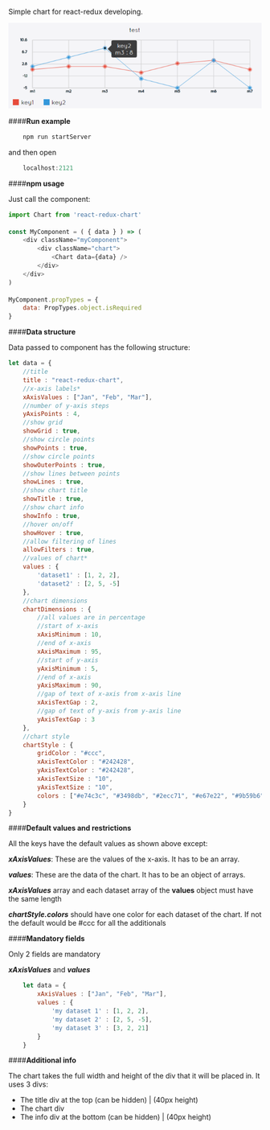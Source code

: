 Simple chart for react-redux developing.

![alt text](https://github.com/chrisChatzi/react-redux-chart/blob/master/example.png "Example of chart")

####**Run example**

```javascript
	npm run startServer
```

and then open
```javascript
	localhost:2121
```

####**npm usage**

Just call the component:

```javascript
import Chart from 'react-redux-chart'

const MyComponent = ( { data } ) => (
	<div className="myComponent">
		<div className="chart">
			<Chart data={data} />
		</div>
	</div>
)

MyComponent.propTypes = {
	data: PropTypes.object.isRequired
}
```

####**Data structure**

Data passed to component has the following structure:

```javascript
let data = {
	//title
	title : "react-redux-chart",
	//x-axis labels*
	xAxisValues : ["Jan", "Feb", "Mar"],
	//number of y-axis steps
	yAxisPoints : 4,
	//show grid		
	showGrid : true,
	//show circle points
	showPoints : true,
	//show circle points
	showOuterPoints : true,
	//show lines between points
	showLines : true,
	//show chart title
	showTitle : true,
	//show chart info
	showInfo : true,
	//hover on/off
	showHover : true,
	//allow filtering of lines
	allowFilters : true,
	//values of chart*
	values : {
		'dataset1' : [1, 2, 2],
		'dataset2' : [2, 5, -5]
	},
	//chart dimensions
	chartDimensions : {
		//all values are in percentage
		//start of x-axis
		xAxisMinimum : 10,
		//end of x-axis
		xAxisMaximum : 95,
		//start of y-axis
		yAxisMinimum : 5,
		//end of x-axis
		yAxisMaximum : 90,
		//gap of text of x-axis from x-axis line
		xAxisTextGap : 2,
		//gap of text of y-axis from y-axis line
		yAxisTextGap : 3
	},
	//chart style
	chartStyle : {
		gridColor : "#ccc",
		xAxisTextColor : "#242428",
		yAxisTextColor : "#242428",
		xAxisTextSize : "10",
		yAxisTextSize : "10",
		colors : ["#e74c3c", "#3498db", "#2ecc71", "#e67e22", "#9b59b6"]
	}
}
```
####**Default values and restrictions**

All the keys have the default values as shown above except:

**_xAxisValues_**: These are the values of the x-axis. It has to be an array.

**_values_**: These are the data of the chart. It has to be an object of arrays.

**_xAxisValues_** array and each dataset array of the **values** object must have the same length

**_chartStyle.colors_** should have one color for each dataset of the chart. If not the default would be #ccc for all the additionals

####**Mandatory fields**

Only 2 fields are mandatory

**_xAxisValues_** and **_values_**

```javascript
	let data = {
		xAxisValues : ["Jan", "Feb", "Mar"],
		values : {
			'my dataset 1' : [1, 2, 2],
			'my dataset 2' : [2, 5, -5],
			'my dataset 3' : [3, 2, 21]
		}
	}
```

####**Additional info**

The chart takes the full width and height of the div that it will be placed in.
It uses 3 divs:
- The title div at the top (can be hidden) | (40px height)
- The chart div
- The info div at the bottom (can be hidden) | (40px height)